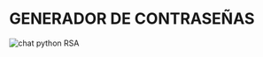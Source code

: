 # GENERADOR DE CONTRASEÑAS
![chat python RSA](https://raw.githubusercontent.com/RomanAlejandro/Gen_Contra_python/main/GENERADOR%20DE%20CONTRASE%C3%91AS.png)
